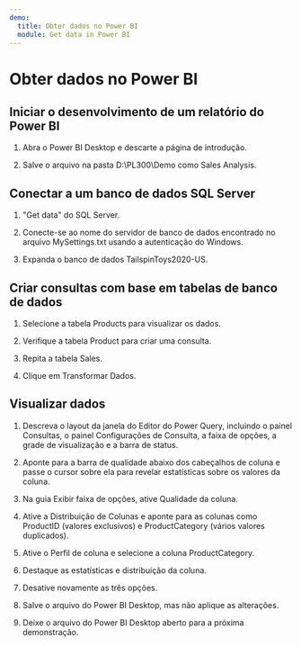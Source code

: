 ```yaml
---
demo:
  title: Obter dados no Power BI
  module: Get data in Power BI
---
```


# Obter dados no Power BI

## Iniciar o desenvolvimento de um relatório do Power BI

1. Abra o Power BI Desktop e descarte a página de introdução.

1. Salve o arquivo na pasta D:\PL300\Demo como Sales Analysis.

## Conectar a um banco de dados SQL Server

1. "Get data" do SQL Server.

1. Conecte-se ao nome do servidor de banco de dados encontrado no arquivo MySettings.txt usando a autenticação do Windows.

1. Expanda o banco de dados TailspinToys2020-US.

## Criar consultas com base em tabelas de banco de dados

1. Selecione a tabela Products para visualizar os dados.

1. Verifique a tabela Product para criar uma consulta.

1. Repita a tabela Sales.

1. Clique em Transformar Dados.

## Visualizar dados

1. Descreva o layout da janela do Editor do Power Query, incluindo o painel Consultas, o painel Configurações de Consulta, a faixa de opções, a grade de visualização e a barra de status.

1. Aponte para a barra de qualidade abaixo dos cabeçalhos de coluna e passe o cursor sobre ela para revelar estatísticas sobre os valores da coluna.

1. Na guia Exibir faixa de opções, ative Qualidade da coluna.

1. Ative a Distribuição de Colunas e aponte para as colunas como ProductID (valores exclusivos) e ProductCategory (vários valores duplicados).

1. Ative o Perfil de coluna e selecione a coluna ProductCategory.

1. Destaque as estatísticas e distribuição da coluna.

1. Desative novamente as três opções.

1. Salve o arquivo do Power BI Desktop, mas não aplique as alterações.

1. Deixe o arquivo do Power BI Desktop aberto para a próxima demonstração.
